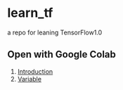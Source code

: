 # learn_tf
a repo for leaning TensorFlow1.0


## Open with Google Colab
1. [Introduction](https://colab.research.google.com/github/Psiphonc/learn_tf/blob/master/Introduction.ipynb)
2. [Variable](https://colab.research.google.com/github/Psiphonc/learn_tf/blob/master/Variable.ipynb)
